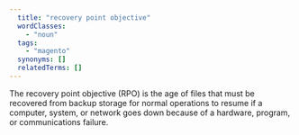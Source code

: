 ```yaml
---
  title: "recovery point objective"
  wordClasses:
    - "noun"
  tags:
    - "magento"
  synonyms: []
  relatedTerms: []
---
```

The recovery point objective (RPO) is the age of files that must be recovered from backup storage for normal operations to resume if a computer, system, or network goes down because of a hardware, program, or communications failure.
